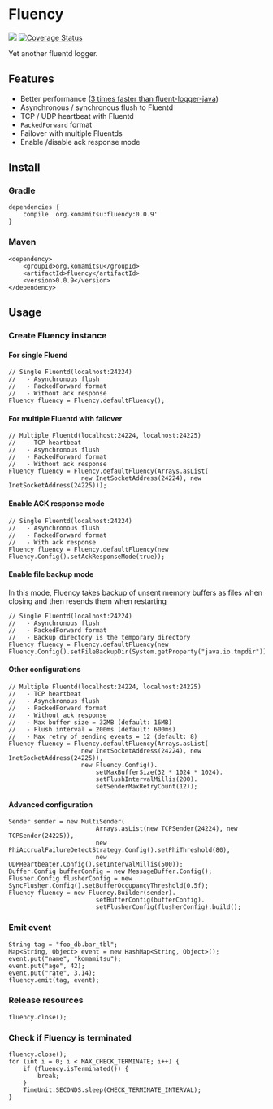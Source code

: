 # Fluency
[<img src="https://travis-ci.org/komamitsu/fluency.svg?branch=master"/>](https://travis-ci.org/komamitsu/fluency) [![Coverage Status](https://coveralls.io/repos/komamitsu/fluency/badge.svg?branch=master&service=github)](https://coveralls.io/github/komamitsu/fluency?branch=master)

Yet another fluentd logger.

## Features

* Better performance ([3 times faster than fluent-logger-java](https://gist.github.com/komamitsu/781a8b519afdc553f50c))
* Asynchronous / synchronous flush to Fluentd
* TCP / UDP heartbeat with Fluentd
* `PackedForward` format
* Failover with multiple Fluentds
* Enable /disable ack response mode

## Install

### Gradle

    dependencies {
        compile 'org.komamitsu:fluency:0.0.9'
    }

### Maven

    <dependency>
        <groupId>org.komamitsu</groupId>
        <artifactId>fluency</artifactId>
        <version>0.0.9</version>
    </dependency>
 
 
## Usage

### Create Fluency instance

#### For single Fluend
 
 	// Single Fluentd(localhost:24224)
 	//   - Asynchronous flush
 	//   - PackedForward format
 	//   - Without ack response
    Fluency fluency = Fluency.defaultFluency();

#### For multiple Fluentd with failover
    
    // Multiple Fluentd(localhost:24224, localhost:24225)
    //   - TCP heartbeat
 	//   - Asynchronous flush
 	//   - PackedForward format
 	//   - Without ack response
    Fluency fluency = Fluency.defaultFluency(Arrays.asList(
    					new InetSocketAddress(24224), new InetSocketAddress(24225)));

#### Enable ACK response mode

 	// Single Fluentd(localhost:24224)
 	//   - Asynchronous flush
 	//   - PackedForward format
 	//   - With ack response
    Fluency fluency = Fluency.defaultFluency(new Fluency.Config().setAckResponseMode(true));

#### Enable file backup mode

In this mode, Fluency takes backup of unsent memory buffers as files when closing and then resends them when restarting

 	// Single Fluentd(localhost:24224)
 	//   - Asynchronous flush
 	//   - PackedForward format
 	//   - Backup directory is the temporary directory
    Fluency fluency = Fluency.defaultFluency(new Fluency.Config().setFileBackupDir(System.getProperty("java.io.tmpdir")));

#### Other configurations

    // Multiple Fluentd(localhost:24224, localhost:24225)
    //   - TCP heartbeat
 	//   - Asynchronous flush
 	//   - PackedForward format
 	//   - Without ack response
 	//   - Max buffer size = 32MB (default: 16MB)
 	//   - Flush interval = 200ms (default: 600ms)
 	//   - Max retry of sending events = 12 (default: 8)
    Fluency fluency = Fluency.defaultFluency(Arrays.asList(
    					new InetSocketAddress(24224), new InetSocketAddress(24225)),
    					new Fluency.Config().
    						setMaxBufferSize(32 * 1024 * 1024).
    						setFlushIntervalMillis(200).
    						setSenderMaxRetryCount(12));

#### Advanced configuration

	Sender sender = new MultiSender(
			                Arrays.asList(new TCPSender(24224), new TCPSender(24225)), 
			                new PhiAccrualFailureDetectStrategy.Config().setPhiThreshold(80),
		    	            new UDPHeartbeater.Config().setIntervalMillis(500));
	Buffer.Config bufferConfig = new MessageBuffer.Config();
	Flusher.Config flusherConfig = new SyncFlusher.Config().setBufferOccupancyThreshold(0.5f);
	Fluency fluency = new Fluency.Builder(sender).
							setBufferConfig(bufferConfig).
     						setFlusherConfig(flusherConfig).build();
        
### Emit event

    String tag = "foo_db.bar_tbl";
    Map<String, Object> event = new HashMap<String, Object>();
    event.put("name", "komamitsu");
    event.put("age", 42);
    event.put("rate", 3.14);
    fluency.emit(tag, event);

### Release resources

    fluency.close();

### Check if Fluency is terminated

    fluency.close();
    for (int i = 0; i < MAX_CHECK_TERMINATE; i++) {
        if (fluency.isTerminated()) {
        	break;
        }
        TimeUnit.SECONDS.sleep(CHECK_TERMINATE_INTERVAL);
    }

